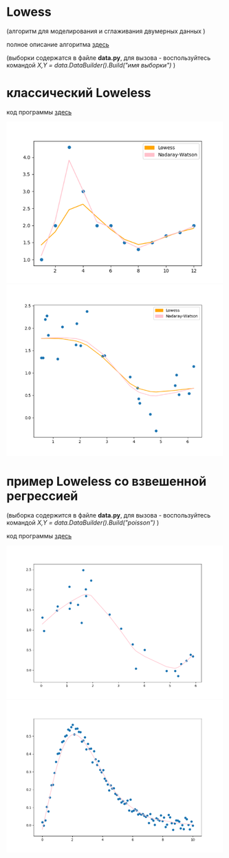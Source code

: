 # Lowess
(алгоритм для моделирования и сглаживания двумерных данных )

полное описание алгоритма [здесь]( http://www.machinelearning.ru/wiki/index.php?title=%D0%90%D0%BB%D0%B3%D0%BE%D1%80%D0%B8%D1%82%D0%BC_LOWESS)

(выборки содержатся в файле **data.py**, для вызова - воспользуйтесь командой *X,Y = data.DataBuilder().Build("имя выборки")* )

# классический Loweless
код программы [здесь]( https://github.com/okiochan/Lowess/blob/master/lowess.py)

![](https://raw.githubusercontent.com/okiochan/Lowess/master/Figure_11.png)
![](https://raw.githubusercontent.com/okiochan/Lowess/master/Figure_12.png)

# пример Loweless со взвешенной регрессией
(выборка содержится в файле **data.py**, для вызова - воспользуйтесь командой *X,Y = data.DataBuilder().Build("poisson")* )

код программы [здесь]( https://github.com/okiochan/Lowess/blob/master/LowessGood.py)

![](https://raw.githubusercontent.com/okiochan/Lowess/master/Figure_1.png)
![](https://raw.githubusercontent.com/okiochan/Lowess/master/Figure_2.png)


